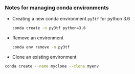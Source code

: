 ### Notes for managing conda environments

* Creating a new conda environment `py3tf` for python 3.6
  ```bash
  conda create -n py3tf python=3.6
  ```

* Remove an environment

  ```bash
  conda env remove -n py3tf
  ```
* Clone an existing environment

```bash
conda create --name myclone --clone myenv
```
